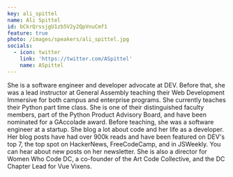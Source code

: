 ```yaml
---
key: ali_spittel
name: Ali Spittel
id: bCkrQrssjgU1zb5V2y2QpVnuCmf1
feature: true
photo: /images/speakers/ali_spittel.jpg
socials:
  - icon: twitter
    link: 'https://twitter.com/ASpittel'
    name: ASpittel
---
```

She is a software engineer and developer advocate at DEV. Before that, she was a lead instructor at General Assembly teaching their Web Development Immersive for both campus and enterprise programs. She currently teaches their Python part time class. She is one of their distinguished faculty members, part of the Python Product Advisory Board, and have been nominated for a GAccolade award. Before teaching, she was a software engineer at a startup. She blog a lot about code and her life as a developer. Her blog posts have had over 900k reads and have been featured on DEV's top 7, the top spot on HackerNews, FreeCodeCamp, and in JSWeekly. You can hear about new posts on her newsletter. She is also a director for Women Who Code DC, a co-founder of the Art Code Collective, and the DC Chapter Lead for Vue Vixens.